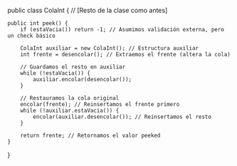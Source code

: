 public class ColaInt {
    // [Resto de la clase como antes]

    public int peek() {
        if (estaVacia()) return -1; // Asumimos validación externa, pero un check básico

        ColaInt auxiliar = new ColaInt(); // Estructura auxiliar
        int frente = desencolar(); // Extraemos el frente (altera la cola)

        // Guardamos el resto en auxiliar
        while (!estaVacia()) {
            auxiliar.encolar(desencolar());
        }

        // Restauramos la cola original
        encolar(frente); // Reinsertamos el frente primero
        while (!auxiliar.estaVacia()) {
            encolar(auxiliar.desencolar()); // Reinsertamos el resto
        }

        return frente; // Retornamos el valor peeked
    }
}